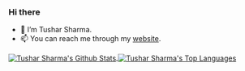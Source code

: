 ### Hi there

- 👋 I’m Tushar Sharma.
- 📫 You can reach me through my [website](https://randomwits.com/).

<a target=_blank href="https://github.com/tushar-sharma">
  <img align="center" alt="Tushar Sharma's Github Stats" src="https://github-readme-stats.vercel.app/api?username=tushar-sharma&show_icons=true&theme=radical&count_private=true&hide_border=true"/>
</a>
<a target=_blank href="https://github.com/tushar-sharma">
  <img align="center" alt="Tushar Sharma's Top Languages" src="https://github-readme-stats.vercel.app/api/top-langs/?username=tushar-sharma&theme=radical&layout=compact&hide=EJS&hide_border=true"/>
</a>

<!--
**tushar-sharma/tushar-sharma** is a ✨ _special_ ✨ repository because its `README.md` (this file) appears on your GitHub profile.

Here are some ideas to get you started:

- 🔭 I’m currently working on ...
- 🌱 I’m currently learning ...
- 👯 I’m looking to collaborate on ...
- 🤔 I’m looking for help with ...
- 💬 Ask me about ...
- 📫 How to reach me: ...
- 😄 Pronouns: ...
- ⚡ Fun fact: ...
-->
